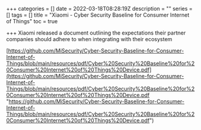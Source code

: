 +++
categories = []
date = 2022-03-18T08:28:19Z
description = ""
series = []
tags = []
title = "Xiaomi - Cyber Security Baseline for Consumer Internet of Things"
toc = true

+++
Xiaomi released a document outlining the expectations their partner companies should adhere to when integrating with their ecosystem

[https://github.com/MiSecurity/Cyber-Security-Baseline-for-Consumer-Internet-of-Things/blob/main/resources/pdf/Cyber%20Security%20Baseline%20for%20Consumer%20Internet%20of%20Things%20Device.pdf](https://github.com/MiSecurity/Cyber-Security-Baseline-for-Consumer-Internet-of-Things/blob/main/resources/pdf/Cyber%20Security%20Baseline%20for%20Consumer%20Internet%20of%20Things%20Device.pdf "https://github.com/MiSecurity/Cyber-Security-Baseline-for-Consumer-Internet-of-Things/blob/main/resources/pdf/Cyber%20Security%20Baseline%20for%20Consumer%20Internet%20of%20Things%20Device.pdf")